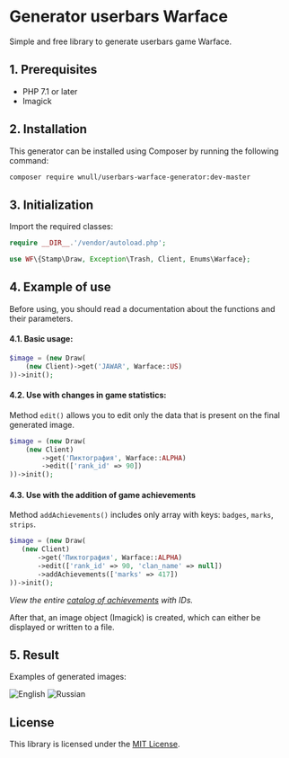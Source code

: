 # Generator userbars Warface

Simple and free library to generate userbars game Warface.


## 1. Prerequisites

* PHP 7.1 or later
* Imagick

## 2. Installation

This generator can be installed using Composer by running the following command:

```sh
composer require wnull/userbars-warface-generator:dev-master
```

## 3. Initialization

Import the required classes:

```php
require __DIR__.'/vendor/autoload.php';

use WF\{Stamp\Draw, Exception\Trash, Client, Enums\Warface};
```

## 4. Example of use

Before using, you should read a documentation about the functions and their parameters. 

#### 4.1. Basic usage:

  ```php
  $image = (new Draw(
      (new Client)->get('JAWAR', Warface::US)
  ))->init();
  ```
#### 4.2. Use with changes in game statistics:

Method `edit()` allows you to edit only the data that is present on the final generated image.

  ```php
  $image = (new Draw(
      (new Client)
          ->get('Пиктография', Warface::ALPHA)
          ->edit(['rank_id' => 90])
  ))->init();
  ```

#### 4.3. Use with the addition of game achievements
 
Method `addAchievements()` includes only array with keys: `badges`, `marks`, `strips`.
 
   ```php
  $image = (new Draw(
      (new Client)
          ->get('Пиктография', Warface::ALPHA)
          ->edit(['rank_id' => 90, 'clan_name' => null])
          ->addAchievements(['marks' => 417])
  ))->init();
   ```
   
*View the entire [catalog of achievements](https://wfts.su/achievements) with IDs.*
    
 
After that, an image object (Imagick) is created, which can either be displayed or written to a file.

## 5. Result

Examples of generated images:

![English](https://user-images.githubusercontent.com/33278849/70607823-33a92900-1c10-11ea-9a84-7e0d97d210a5.png)
![Russian](https://user-images.githubusercontent.com/33278849/70812463-b5e44980-1dd8-11ea-9b8b-f67b4dd2e003.png)
## License

This library is licensed under the [MIT License](https://github.com/wnull/userbars-warface-generator/blob/master/LICENSE).
